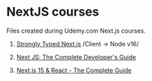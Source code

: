 # NextJS courses

Files created during Udemy.com Next.js courses.

1. [Strongly Typed Next.js](https://www.udemy.com/course/strongly-typed-next-js) /Client -> Node v16/

2. [Next JS: The Complete Developer's Guide](https://www.udemy.com/course/next-js-the-complete-developers-guide)

3. [Next.js 15 & React - The Complete Guide](https://www.udemy.com/course/nextjs-react-the-complete-guide)
